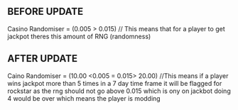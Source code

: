 ## BEFORE UPDATE
Casino Randomiser = (0.005 > 0.015) // This means that for a player to get jackpot theres this amount of RNG (randomness)

## AFTER UPDATE
Caino Randomiser = (10.00 <0.005 = 0.015> 20.00) //This means if a player wins jackpot more than 5 times in a 7 day time frame it will be flagged for rockstar as the rng should not go above 0.015 which is ony on jackbot doing 4 would be over which means the player is modding 
